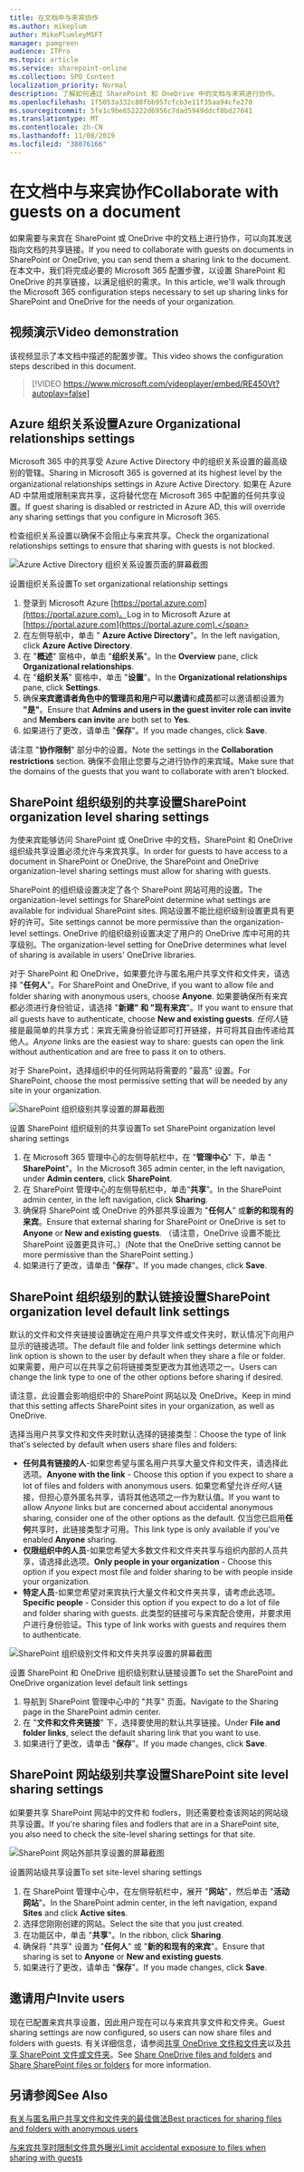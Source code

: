 ```yaml
---
title: 在文档中与来宾协作
ms.author: mikeplum
author: MikePlumleyMSFT
manager: pamgreen
audience: ITPro
ms.topic: article
ms.service: sharepoint-online
ms.collection: SPO_Content
localization_priority: Normal
description: 了解如何通过 SharePoint 和 OneDrive 中的文档与来宾进行协作。
ms.openlocfilehash: 1f5053a332c80fbb957cfcb3e11f35aa94cfe270
ms.sourcegitcommit: 5fe1c9be652222d6956c7dad5949ddcf0bd27041
ms.translationtype: MT
ms.contentlocale: zh-CN
ms.lasthandoff: 11/08/2019
ms.locfileid: "38076166"
---
```

# <a name="collaborate-with-guests-on-a-document"></a><span data-ttu-id="5f848-103">在文档中与来宾协作</span><span class="sxs-lookup"><span data-stu-id="5f848-103">Collaborate with guests on a document</span></span>

<span data-ttu-id="5f848-104">如果需要与来宾在 SharePoint 或 OneDrive 中的文档上进行协作，可以向其发送指向文档的共享链接。</span><span class="sxs-lookup"><span data-stu-id="5f848-104">If you need to collaborate with guests on documents in SharePoint or OneDrive, you can send them a sharing link to the document.</span></span> <span data-ttu-id="5f848-105">在本文中，我们将完成必要的 Microsoft 365 配置步骤，以设置 SharePoint 和 OneDrive 的共享链接，以满足组织的需求。</span><span class="sxs-lookup"><span data-stu-id="5f848-105">In this article, we'll walk through the Microsoft 365 configuration steps necessary to set up sharing links for SharePoint and OneDrive for the needs of your organization.</span></span>

## <a name="video-demonstration"></a><span data-ttu-id="5f848-106">视频演示</span><span class="sxs-lookup"><span data-stu-id="5f848-106">Video demonstration</span></span>

<span data-ttu-id="5f848-107">该视频显示了本文档中描述的配置步骤。</span><span class="sxs-lookup"><span data-stu-id="5f848-107">This video shows the configuration steps described in this document.</span></span></br>

> [!VIDEO https://www.microsoft.com/videoplayer/embed/RE450Vt?autoplay=false]

## <a name="azure-organizational-relationships-settings"></a><span data-ttu-id="5f848-108">Azure 组织关系设置</span><span class="sxs-lookup"><span data-stu-id="5f848-108">Azure Organizational relationships settings</span></span>

<span data-ttu-id="5f848-109">Microsoft 365 中的共享受 Azure Active Directory 中的组织关系设置的最高级别的管辖。</span><span class="sxs-lookup"><span data-stu-id="5f848-109">Sharing in Microsoft 365 is governed at its highest level by the organizational relationships settings in Azure Active Directory.</span></span> <span data-ttu-id="5f848-110">如果在 Azure AD 中禁用或限制来宾共享，这将替代您在 Microsoft 365 中配置的任何共享设置。</span><span class="sxs-lookup"><span data-stu-id="5f848-110">If guest sharing is disabled or restricted in Azure AD, this will override any sharing settings that you configure in Microsoft 365.</span></span>

<span data-ttu-id="5f848-111">检查组织关系设置以确保不会阻止与来宾共享。</span><span class="sxs-lookup"><span data-stu-id="5f848-111">Check the organizational relationships settings to ensure that sharing with guests is not blocked.</span></span>

![Azure Active Directory 组织关系设置页面的屏幕截图](media/azure-ad-organizational-relationships-settings.png)

<span data-ttu-id="5f848-113">设置组织关系设置</span><span class="sxs-lookup"><span data-stu-id="5f848-113">To set organizational relationship settings</span></span>

1. <span data-ttu-id="5f848-114">登录到 Microsoft Azure [https://portal.azure.com](https://portal.azure.com)。</span><span class="sxs-lookup"><span data-stu-id="5f848-114">Log in to Microsoft Azure at [https://portal.azure.com](https://portal.azure.com).</span></span>
2. <span data-ttu-id="5f848-115">在左侧导航中，单击 " **Azure Active Directory**"。</span><span class="sxs-lookup"><span data-stu-id="5f848-115">In the left navigation, click **Azure Active Directory**.</span></span>
3. <span data-ttu-id="5f848-116">在 "**概述**" 窗格中，单击 "**组织关系**"。</span><span class="sxs-lookup"><span data-stu-id="5f848-116">In the **Overview** pane, click **Organizational relationships**.</span></span>
4. <span data-ttu-id="5f848-117">在 "**组织关系**" 窗格中，单击 "**设置**"。</span><span class="sxs-lookup"><span data-stu-id="5f848-117">In the **Organizational relationships** pane, click **Settings**.</span></span>
5. <span data-ttu-id="5f848-118">确保**来宾邀请者角色中的管理员和用户可以邀请**和**成员**都可以邀请都设置为 **"是"**。</span><span class="sxs-lookup"><span data-stu-id="5f848-118">Ensure that **Admins and users in the guest inviter role can invite** and **Members can invite** are both set to **Yes**.</span></span>
6. <span data-ttu-id="5f848-119">如果进行了更改，请单击 "**保存**"。</span><span class="sxs-lookup"><span data-stu-id="5f848-119">If you made changes, click **Save**.</span></span>

<span data-ttu-id="5f848-120">请注意 "**协作限制**" 部分中的设置。</span><span class="sxs-lookup"><span data-stu-id="5f848-120">Note the settings in the **Collaboration restrictions** section.</span></span> <span data-ttu-id="5f848-121">确保不会阻止您要与之进行协作的来宾域。</span><span class="sxs-lookup"><span data-stu-id="5f848-121">Make sure that the domains of the guests that you want to collaborate with aren't blocked.</span></span>

## <a name="sharepoint-organization-level-sharing-settings"></a><span data-ttu-id="5f848-122">SharePoint 组织级别的共享设置</span><span class="sxs-lookup"><span data-stu-id="5f848-122">SharePoint organization level sharing settings</span></span>

<span data-ttu-id="5f848-123">为使来宾能够访问 SharePoint 或 OneDrive 中的文档，SharePoint 和 OneDrive 组织级共享设置必须允许与来宾共享。</span><span class="sxs-lookup"><span data-stu-id="5f848-123">In order for guests to have access to a document in SharePoint or OneDrive, the SharePoint and OneDrive organization-level sharing settings must allow for sharing with guests.</span></span>

<span data-ttu-id="5f848-124">SharePoint 的组织级设置决定了各个 SharePoint 网站可用的设置。</span><span class="sxs-lookup"><span data-stu-id="5f848-124">The organization-level settings for SharePoint determine what settings are available for individual SharePoint sites.</span></span> <span data-ttu-id="5f848-125">网站设置不能比组织级别设置更具有更好的许可。</span><span class="sxs-lookup"><span data-stu-id="5f848-125">Site settings cannot be more permissive than the organization-level settings.</span></span> <span data-ttu-id="5f848-126">OneDrive 的组织级别设置决定了用户的 OneDrive 库中可用的共享级别。</span><span class="sxs-lookup"><span data-stu-id="5f848-126">The organization-level setting for OneDrive determines what level of sharing is available in users' OneDrive libraries.</span></span>

<span data-ttu-id="5f848-127">对于 SharePoint 和 OneDrive，如果要允许与匿名用户共享文件和文件夹，请选择 "**任何人**"。</span><span class="sxs-lookup"><span data-stu-id="5f848-127">For SharePoint and OneDrive, if you want to allow file and folder sharing with anonymous users, choose **Anyone**.</span></span> <span data-ttu-id="5f848-128">如果要确保所有来宾都必须进行身份验证，请选择 "**新建" 和 "现有来宾**"。</span><span class="sxs-lookup"><span data-stu-id="5f848-128">If you want to ensure that all guests have to authenticate, choose **New and existing guests**.</span></span> <span data-ttu-id="5f848-129">*任何人*链接是最简单的共享方式：来宾无需身份验证即可打开链接，并可将其自由传递给其他人。</span><span class="sxs-lookup"><span data-stu-id="5f848-129">*Anyone* links are the easiest way to share: guests can open the link without authentication and are free to pass it on to others.</span></span>

<span data-ttu-id="5f848-130">对于 SharePoint，选择组织中的任何网站将需要的 "最高" 设置。</span><span class="sxs-lookup"><span data-stu-id="5f848-130">For SharePoint, choose the most permissive setting that will be needed by any site in your organization.</span></span>

![SharePoint 组织级别共享设置的屏幕截图](media/sharepoint-organization-external-sharing-controls.png)


<span data-ttu-id="5f848-132">设置 SharePoint 组织级别的共享设置</span><span class="sxs-lookup"><span data-stu-id="5f848-132">To set SharePoint organization level sharing settings</span></span>

1. <span data-ttu-id="5f848-133">在 Microsoft 365 管理中心的左侧导航栏中，在 "**管理中心**" 下，单击 " **SharePoint**"。</span><span class="sxs-lookup"><span data-stu-id="5f848-133">In the Microsoft 365 admin center, in the left navigation, under **Admin centers**, click **SharePoint**.</span></span>
2. <span data-ttu-id="5f848-134">在 SharePoint 管理中心的左侧导航栏中，单击“**共享**”。</span><span class="sxs-lookup"><span data-stu-id="5f848-134">In the SharePoint admin center, in the left navigation, click **Sharing**.</span></span>
3. <span data-ttu-id="5f848-135">确保将 SharePoint 或 OneDrive 的外部共享设置为 "**任何人**" 或**新的和现有的来宾**。</span><span class="sxs-lookup"><span data-stu-id="5f848-135">Ensure that external sharing for SharePoint or OneDrive is set to **Anyone** or **New and existing guests**.</span></span> <span data-ttu-id="5f848-136">（请注意，OneDrive 设置不能比 SharePoint 设置更具许可。）</span><span class="sxs-lookup"><span data-stu-id="5f848-136">(Note that the OneDrive setting cannot be more permissive than the SharePoint setting.)</span></span>
4. <span data-ttu-id="5f848-137">如果进行了更改，请单击 "**保存**"。</span><span class="sxs-lookup"><span data-stu-id="5f848-137">If you made changes, click **Save**.</span></span>

## <a name="sharepoint-organization-level-default-link-settings"></a><span data-ttu-id="5f848-138">SharePoint 组织级别的默认链接设置</span><span class="sxs-lookup"><span data-stu-id="5f848-138">SharePoint organization level default link settings</span></span>

<span data-ttu-id="5f848-139">默认的文件和文件夹链接设置确定在用户共享文件或文件夹时，默认情况下向用户显示的链接选项。</span><span class="sxs-lookup"><span data-stu-id="5f848-139">The default file and folder link settings determine which link option is shown to the user by default when they share a file or folder.</span></span> <span data-ttu-id="5f848-140">如果需要，用户可以在共享之前将链接类型更改为其他选项之一。</span><span class="sxs-lookup"><span data-stu-id="5f848-140">Users can change the link type to one of the other options before sharing if desired.</span></span>

<span data-ttu-id="5f848-141">请注意，此设置会影响组织中的 SharePoint 网站以及 OneDrive。</span><span class="sxs-lookup"><span data-stu-id="5f848-141">Keep in mind that this setting affects SharePoint sites in your organization, as well as OneDrive.</span></span>

<span data-ttu-id="5f848-142">选择当用户共享文件和文件夹时默认选择的链接类型：</span><span class="sxs-lookup"><span data-stu-id="5f848-142">Choose the type of link that's selected by default when users share files and folders:</span></span>

- <span data-ttu-id="5f848-143">**任何具有链接的人**-如果您希望与匿名用户共享大量文件和文件夹，请选择此选项。</span><span class="sxs-lookup"><span data-stu-id="5f848-143">**Anyone with the link** - Choose this option if you expect to share a lot of files and folders with anonymous users.</span></span> <span data-ttu-id="5f848-144">如果您希望允许*任何人*链接，但担心意外匿名共享，请将其他选项之一作为默认值。</span><span class="sxs-lookup"><span data-stu-id="5f848-144">If you want to allow *Anyone* links but are concerned about accidental anonymous sharing, consider one of the other options as the default.</span></span> <span data-ttu-id="5f848-145">仅当您已启用**任何**共享时，此链接类型才可用。</span><span class="sxs-lookup"><span data-stu-id="5f848-145">This link type is only available if you've enabled **Anyone** sharing.</span></span>
- <span data-ttu-id="5f848-146">**仅限组织中的人员**-如果您希望大多数文件和文件夹共享与组织内部的人员共享，请选择此选项。</span><span class="sxs-lookup"><span data-stu-id="5f848-146">**Only people in your organization** - Choose this option if you expect most file and folder sharing to be with people inside your organization.</span></span>
- <span data-ttu-id="5f848-147">**特定人员**-如果您希望对来宾执行大量文件和文件夹共享，请考虑此选项。</span><span class="sxs-lookup"><span data-stu-id="5f848-147">**Specific people** - Consider this option if you expect to do a lot of file and folder sharing with guests.</span></span> <span data-ttu-id="5f848-148">此类型的链接可与来宾配合使用，并要求用户进行身份验证。</span><span class="sxs-lookup"><span data-stu-id="5f848-148">This type of link works with guests and requires them to authenticate.</span></span>
 
![SharePoint 组织级别文件和文件夹共享设置的屏幕截图](media/sharepoint-organization-files-folders-sharing-settings.png)


<span data-ttu-id="5f848-150">设置 SharePoint 和 OneDrive 组织级别默认链接设置</span><span class="sxs-lookup"><span data-stu-id="5f848-150">To set the SharePoint and OneDrive organization level default link settings</span></span>

1. <span data-ttu-id="5f848-151">导航到 SharePoint 管理中心中的 "共享" 页面。</span><span class="sxs-lookup"><span data-stu-id="5f848-151">Navigate to the Sharing page in the SharePoint admin center.</span></span>
2. <span data-ttu-id="5f848-152">在 "**文件和文件夹链接**" 下，选择要使用的默认共享链接。</span><span class="sxs-lookup"><span data-stu-id="5f848-152">Under **File and folder links**, select the default sharing link that you want to use.</span></span>
3. <span data-ttu-id="5f848-153">如果进行了更改，请单击 "**保存**"。</span><span class="sxs-lookup"><span data-stu-id="5f848-153">If you made changes, click **Save**.</span></span>

## <a name="sharepoint-site-level-sharing-settings"></a><span data-ttu-id="5f848-154">SharePoint 网站级别共享设置</span><span class="sxs-lookup"><span data-stu-id="5f848-154">SharePoint site level sharing settings</span></span>

<span data-ttu-id="5f848-155">如果要共享 SharePoint 网站中的文件和 fodlers，则还需要检查该网站的网站级共享设置。</span><span class="sxs-lookup"><span data-stu-id="5f848-155">If you're sharing files and fodlers that are in a SharePoint site, you also need to check the site-level sharing settings for that site.</span></span>

![SharePoint 网站外部共享设置的屏幕截图](media/sharepoint-site-external-sharing-settings.png)

<span data-ttu-id="5f848-157">设置网站级共享设置</span><span class="sxs-lookup"><span data-stu-id="5f848-157">To set site-level sharing settings</span></span>
1. <span data-ttu-id="5f848-158">在 SharePoint 管理中心中，在左侧导航栏中，展开 "**网站**"，然后单击 "**活动网站**"。</span><span class="sxs-lookup"><span data-stu-id="5f848-158">In the SharePoint admin center, in the left navigation, expand **Sites** and click **Active sites**.</span></span>
2. <span data-ttu-id="5f848-159">选择您刚刚创建的网站。</span><span class="sxs-lookup"><span data-stu-id="5f848-159">Select the site that you just created.</span></span>
3. <span data-ttu-id="5f848-160">在功能区中，单击 "**共享**"。</span><span class="sxs-lookup"><span data-stu-id="5f848-160">In the ribbon, click **Sharing**.</span></span>
4. <span data-ttu-id="5f848-161">确保将 "共享" 设置为 "**任何人**" 或 "**新的和现有的来宾**"。</span><span class="sxs-lookup"><span data-stu-id="5f848-161">Ensure that sharing is set to **Anyone** or **New and existing guests**.</span></span>
5. <span data-ttu-id="5f848-162">如果进行了更改，请单击 "**保存**"。</span><span class="sxs-lookup"><span data-stu-id="5f848-162">If you made changes, click **Save**.</span></span>

## <a name="invite-users"></a><span data-ttu-id="5f848-163">邀请用户</span><span class="sxs-lookup"><span data-stu-id="5f848-163">Invite users</span></span>

<span data-ttu-id="5f848-164">现在已配置来宾共享设置，因此用户现在可以与来宾共享文件和文件夹。</span><span class="sxs-lookup"><span data-stu-id="5f848-164">Guest sharing settings are now configured, so users can now share files and folders with guests.</span></span> <span data-ttu-id="5f848-165">有关详细信息，请参阅[共享 OneDrive 文件和文件夹](https://support.office.com/article/9fcc2f7d-de0c-4cec-93b0-a82024800c07)以及[共享 SharePoint 文件或文件夹](https://support.office.com/article/1fe37332-0f9a-4719-970e-d2578da4941c)。</span><span class="sxs-lookup"><span data-stu-id="5f848-165">See [Share OneDrive files and folders](https://support.office.com/article/9fcc2f7d-de0c-4cec-93b0-a82024800c07) and [Share SharePoint files or folders](https://support.office.com/article/1fe37332-0f9a-4719-970e-d2578da4941c) for more information.</span></span>

## <a name="see-also"></a><span data-ttu-id="5f848-166">另请参阅</span><span class="sxs-lookup"><span data-stu-id="5f848-166">See Also</span></span>

[<span data-ttu-id="5f848-167">有关与匿名用户共享文件和文件夹的最佳做法</span><span class="sxs-lookup"><span data-stu-id="5f848-167">Best practices for sharing files and folders with anonymous users</span></span>](best-practices-anonymous-sharing.md)

[<span data-ttu-id="5f848-168">与来宾共享时限制文件意外曝光</span><span class="sxs-lookup"><span data-stu-id="5f848-168">Limit accidental exposure to files when sharing with guests</span></span>](sharing-limit-accidental-exposure.md)